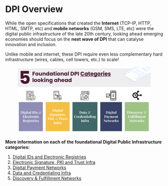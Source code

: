 # DPI Overview

While the open specifications that created the **Internet** (TCP-IP, HTTP, HTML, SMTP, etc) and **mobile networks** (GSM, SMS, LTE, etc) were the digital public infrastructure of the late 20th century, looking ahead emerging economies should focus on the **next wave of DPI** that can catalyse innovation and inclusion.

Unlike mobile and internet, these DPI require even less complementary hard infrastructure  (wires, cables, cell towers, etc.) to scale!&#x20;

<figure><img src=".gitbook/assets/Screenshot 2023-06-03 at 2.39.53 PM.png" alt=""><figcaption></figcaption></figure>

**More information on each of the foundational Digital Public Infrastructure categories:**

1. [Digital IDs and Electronic Registries](technical-notes/digital-ids-and-electronic-registries/)
2. [Electronic Signature, PKI and Trust Infra](technical-notes/electronic-signature-pki-and-trust-infra.md)
3. [Digital Payment Networks](technical-notes/digital-payment-networks/)
4. [Data and Credentialing Infra](technical-notes/data-and-credentialing-infra.md)
5. [Discovery & Fulfillment Networks](technical-notes/discovery-and-fulfillment-networks.md)
